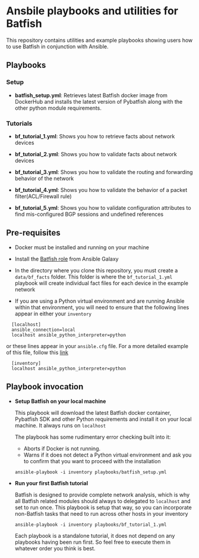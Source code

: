 # Ansbile playbooks and utilities for Batfish

This repository contains utilities and example playbooks showing users how to use Batfish in conjunction with Ansible.


## Playbooks

### Setup

- **batfish_setup.yml**: Retrieves latest Batfish docker image from DockerHub and installs the latest version of Pybatfish along with the other python module requirements. 

### Tutorials

- **bf_tutorial_1.yml**: Shows you how to retrieve facts about network devices

- **bf_tutorial_2.yml**: Shows you how to validate facts about network devices

- **bf_tutorial_3.yml**: Shows you how to validate the routing and forwarding behavior of the network

- **bf_tutorial_4.yml**: Shows you how to validate the behavior of a packet filter(ACL/Firewall rule) 

- **bf_tutorial_5.yml**: Shows you how to validate configuration attributes to find mis-configured BGP sessions and undefined references

## Pre-requisites
- Docker must be installed and running on your machine

- Install the [Batfish role](https://galaxy.ansible.com/batfish/base) from Ansible Galaxy 

- In the directory where you clone this repository, you must create a `data/bf_facts` folder. This folder is where the `bf_tutorial_1.yml` playbook will create individual fact files for each device in the example network

- If you are using a Python virtual environment and are running Ansible within that environment, you will need to ensure that the following lines appear in either your `inventory` 
```
  [localhost]
  ansible_connection=local
  localhost ansible_python_interpreter=python
```

or these lines appear in your `ansible.cfg` file. For a more detailed example of this file, follow this [link](https://raw.githubusercontent.com/ansible/ansible/devel/examples/ansible.cfg)

```
  [inventory]
  localhost ansible_python_interpreter=python
```


## Playbook invocation

- **Setup Batfish on your local machine**

  This playbook will download the latest Batfish docker container, Pybatfish SDK and other Python requirements and install it on your local machine. It always runs on `localhost`

  The playbook has some rudimentary error checking built into it:  
  - Aborts if Docker is not running.
  - Warns if it does not detect a Python virtual environment and ask you to confirm that you want to proceed with the installation
  
  `ansible-playbook -i inventory playbooks/batfish_setup.yml`

- **Run your first Batfish tutorial**

   Batfish is designed to provide complete network analysis, which is why all Batfish related modules should always to delegated to `localhost` and set to run once.
   This playbook is setup that way, so you can incorporate non-Batfish tasks that need to run across other hosts in your inventory

  `ansible-playbook -i inventory playbooks/bf_tutorial_1.yml`

   Each playbook is a standalone tutorial, it does not depend on any playbooks having been run first. So feel free to execute them in whatever order you think is best.
